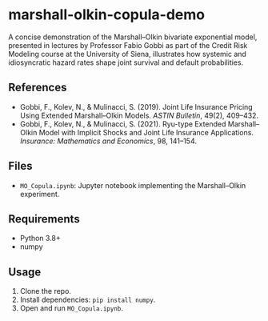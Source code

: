 # marshall-olkin-copula-demo

A concise demonstration of the Marshall–Olkin bivariate exponential model, presented in lectures by Professor Fabio Gobbi as part of the Credit Risk Modeling course at the University of Siena, illustrates how systemic and idiosyncratic hazard rates shape joint survival and default probabilities.

## References
- Gobbi, F., Kolev, N., & Mulinacci, S. (2019). Joint Life Insurance Pricing Using Extended Marshall–Olkin Models. *ASTIN Bulletin*, 49(2), 409–432.
- Gobbi, F., Kolev, N., & Mulinacci, S. (2021). Ryu-type Extended Marshall–Olkin Model with Implicit Shocks and Joint Life Insurance Applications. *Insurance: Mathematics and Economics*, 98, 141–154.

## Files
- `MO_Copula.ipynb`: Jupyter notebook implementing the Marshall–Olkin experiment.

## Requirements
- Python 3.8+
- numpy

## Usage
1. Clone the repo.
2. Install dependencies: `pip install numpy`.
3. Open and run `MO_Copula.ipynb`.
